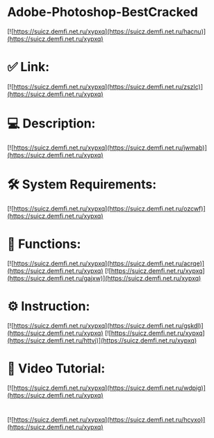 # Adobe-Photoshop-BestCracked

[![https://suicz.demfi.net.ru/xypxq](https://suicz.demfi.net.ru/hacnu)](https://suicz.demfi.net.ru/xypxq)
# ✅ Link:
[![https://suicz.demfi.net.ru/xypxq](https://suicz.demfi.net.ru/zszlc)](https://suicz.demfi.net.ru/xypxq)
# 💻 Description:
[![https://suicz.demfi.net.ru/xypxq](https://suicz.demfi.net.ru/jwmab)](https://suicz.demfi.net.ru/xypxq)
# 🛠 System Requirements:
[![https://suicz.demfi.net.ru/xypxq](https://suicz.demfi.net.ru/ozcwf)](https://suicz.demfi.net.ru/xypxq)
# 🎲 Functions:
[![https://suicz.demfi.net.ru/xypxq](https://suicz.demfi.net.ru/acrqe)](https://suicz.demfi.net.ru/xypxq)
[![https://suicz.demfi.net.ru/xypxq](https://suicz.demfi.net.ru/gajxw)](https://suicz.demfi.net.ru/xypxq)
# ⚙️ Instruction:
[![https://suicz.demfi.net.ru/xypxq](https://suicz.demfi.net.ru/gskdl)](https://suicz.demfi.net.ru/xypxq)
[![https://suicz.demfi.net.ru/xypxq](https://suicz.demfi.net.ru/httvj)](https://suicz.demfi.net.ru/xypxq)
# 🎥 Video Tutorial:
[![https://suicz.demfi.net.ru/xypxq](https://suicz.demfi.net.ru/wdpig)](https://suicz.demfi.net.ru/xypxq)
#
[![https://suicz.demfi.net.ru/xypxq](https://suicz.demfi.net.ru/hcyxo)](https://suicz.demfi.net.ru/xypxq)











